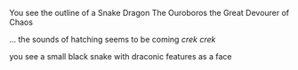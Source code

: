 You see the outline of a Snake Dragon 
The Ouroboros the Great Devourer of Chaos

... the sounds of hatching seems to be coming
*crek crek*

you see a small black snake with draconic features as a face
